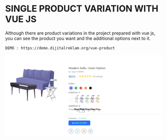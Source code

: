 
# SINGLE PRODUCT VARIATION WITH VUE JS
Although there are product variations in the project prepared with vue js, you can see the product you want and the additional options next to it.

```
DEMO : https://demo.dijitalreklam.org/vue-product
```
!['admin'](screenshoots/modern-sofa.jpg)


